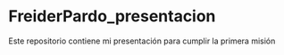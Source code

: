 # FreiderPardo_presentacion
Este repositorio contiene mi presentación para cumplir la primera misión
